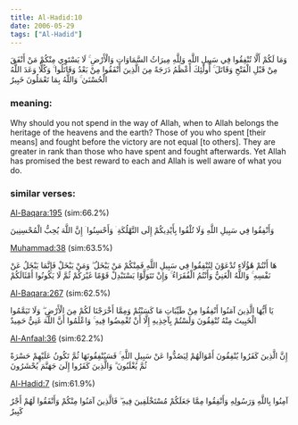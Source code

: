 ```yaml
---
title: Al-Hadid:10
date: 2006-05-29
tags: ["Al-Hadid"]
---
```

وَمَا لَكُمْ أَلَّا تُنْفِقُوا فِي سَبِيلِ اللَّهِ وَلِلَّهِ مِيرَاثُ السَّمَاوَاتِ وَالْأَرْضِ ۚ لَا يَسْتَوِي مِنْكُمْ مَنْ أَنْفَقَ مِنْ قَبْلِ الْفَتْحِ وَقَاتَلَ ۚ أُولَٰئِكَ أَعْظَمُ دَرَجَةً مِنَ الَّذِينَ أَنْفَقُوا مِنْ بَعْدُ وَقَاتَلُوا ۚ وَكُلًّا وَعَدَ اللَّهُ الْحُسْنَىٰ ۚ وَاللَّهُ بِمَا تَعْمَلُونَ خَبِيرٌ
### meaning: 
Why should you not spend in the way of Allah, when to Allah belongs the heritage of the heavens and the earth? Those of you who spent [their means] and fought before the victory are not equal [to others]. They are greater in rank than those who have spent and fought afterwards. Yet Allah has promised the best reward to each and Allah is well aware of what you do.
### similar verses: 

[Al-Baqara:195](/2/195) (sim:66.2%)

وَأَنْفِقُوا فِي سَبِيلِ اللَّهِ وَلَا تُلْقُوا بِأَيْدِيكُمْ إِلَى التَّهْلُكَةِ ۛ وَأَحْسِنُوا ۛ إِنَّ اللَّهَ يُحِبُّ الْمُحْسِنِينَ

[Muhammad:38](/47/38) (sim:63.5%)

هَا أَنْتُمْ هَٰؤُلَاءِ تُدْعَوْنَ لِتُنْفِقُوا فِي سَبِيلِ اللَّهِ فَمِنْكُمْ مَنْ يَبْخَلُ ۖ وَمَنْ يَبْخَلْ فَإِنَّمَا يَبْخَلُ عَنْ نَفْسِهِ ۚ وَاللَّهُ الْغَنِيُّ وَأَنْتُمُ الْفُقَرَاءُ ۚ وَإِنْ تَتَوَلَّوْا يَسْتَبْدِلْ قَوْمًا غَيْرَكُمْ ثُمَّ لَا يَكُونُوا أَمْثَالَكُمْ

[Al-Baqara:267](/2/267) (sim:62.5%)

يَا أَيُّهَا الَّذِينَ آمَنُوا أَنْفِقُوا مِنْ طَيِّبَاتِ مَا كَسَبْتُمْ وَمِمَّا أَخْرَجْنَا لَكُمْ مِنَ الْأَرْضِ ۖ وَلَا تَيَمَّمُوا الْخَبِيثَ مِنْهُ تُنْفِقُونَ وَلَسْتُمْ بِآخِذِيهِ إِلَّا أَنْ تُغْمِضُوا فِيهِ ۚ وَاعْلَمُوا أَنَّ اللَّهَ غَنِيٌّ حَمِيدٌ

[Al-Anfaal:36](/8/36) (sim:62.2%)

إِنَّ الَّذِينَ كَفَرُوا يُنْفِقُونَ أَمْوَالَهُمْ لِيَصُدُّوا عَنْ سَبِيلِ اللَّهِ ۚ فَسَيُنْفِقُونَهَا ثُمَّ تَكُونُ عَلَيْهِمْ حَسْرَةً ثُمَّ يُغْلَبُونَ ۗ وَالَّذِينَ كَفَرُوا إِلَىٰ جَهَنَّمَ يُحْشَرُونَ

[Al-Hadid:7](/57/7) (sim:61.9%)

آمِنُوا بِاللَّهِ وَرَسُولِهِ وَأَنْفِقُوا مِمَّا جَعَلَكُمْ مُسْتَخْلَفِينَ فِيهِ ۖ فَالَّذِينَ آمَنُوا مِنْكُمْ وَأَنْفَقُوا لَهُمْ أَجْرٌ كَبِيرٌ
